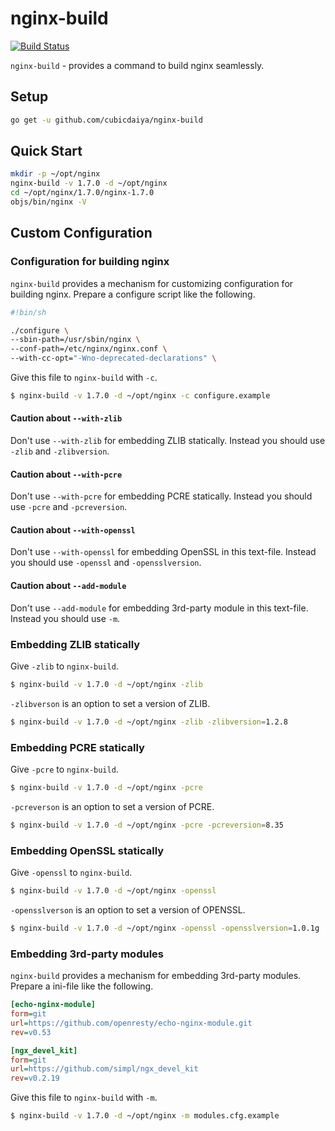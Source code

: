 # nginx-build

[![Build Status](https://travis-ci.org/cubicdaiya/nginx-build.svg?branch=master)](https://travis-ci.org/cubicdaiya/nginx-build)

`nginx-build` - provides a command to build nginx seamlessly.

## Setup

```bash
go get -u github.com/cubicdaiya/nginx-build
```

## Quick Start

```bash
mkdir -p ~/opt/nginx
nginx-build -v 1.7.0 -d ~/opt/nginx
cd ~/opt/nginx/1.7.0/nginx-1.7.0
objs/bin/nginx -V
```

## Custom Configuration

### Configuration for building nginx

`nginx-build` provides a mechanism for customizing configuration for building nginx.
Prepare a configure script like the following.

```bash
#!bin/sh

./configure \
--sbin-path=/usr/sbin/nginx \
--conf-path=/etc/nginx/nginx.conf \
--with-cc-opt="-Wno-deprecated-declarations" \
```

Give this file to `nginx-build` with `-c`.

```bash
$ nginx-build -v 1.7.0 -d ~/opt/nginx -c configure.example
```

#### Caution about `--with-zlib`

Don't use `--with-zlib` for embedding ZLIB statically.
Instead you should use `-zlib` and `-zlibversion`.

#### Caution about `--with-pcre`

Don't use `--with-pcre` for embedding PCRE statically.
Instead you should use `-pcre` and `-pcreversion`.

#### Caution about `--with-openssl`

Don't use `--with-openssl` for embedding OpenSSL in this text-file.
Instead you should use `-openssl` and `-opensslversion`.

#### Caution about `--add-module`

Don't use `--add-module` for embedding 3rd-party module in this text-file.
Instead you should use `-m`.

### Embedding ZLIB statically

Give `-zlib` to `nginx-build`.

```bash
$ nginx-build -v 1.7.0 -d ~/opt/nginx -zlib
```

`-zlibverson` is an option to set a version of ZLIB.

```bash
$ nginx-build -v 1.7.0 -d ~/opt/nginx -zlib -zlibversion=1.2.8
```

### Embedding PCRE statically

Give `-pcre` to `nginx-build`.

```bash
$ nginx-build -v 1.7.0 -d ~/opt/nginx -pcre
```

`-pcreverson` is an option to set a version of PCRE.

```bash
$ nginx-build -v 1.7.0 -d ~/opt/nginx -pcre -pcreversion=8.35
```

### Embedding OpenSSL statically

Give `-openssl` to `nginx-build`.

```bash
$ nginx-build -v 1.7.0 -d ~/opt/nginx -openssl
```

`-opensslverson` is an option to set a version of OPENSSL.

```bash
$ nginx-build -v 1.7.0 -d ~/opt/nginx -openssl -opensslversion=1.0.1g
```

### Embedding 3rd-party modules

`nginx-build` provides a mechanism for embedding 3rd-party modules.
Prepare a ini-file like the following.

```ini
[echo-nginx-module]
form=git
url=https://github.com/openresty/echo-nginx-module.git
rev=v0.53

[ngx_devel_kit]
form=git
url=https://github.com/simpl/ngx_devel_kit
rev=v0.2.19
```

Give this file to `nginx-build` with `-m`.

```bash
$ nginx-build -v 1.7.0 -d ~/opt/nginx -m modules.cfg.example
```

